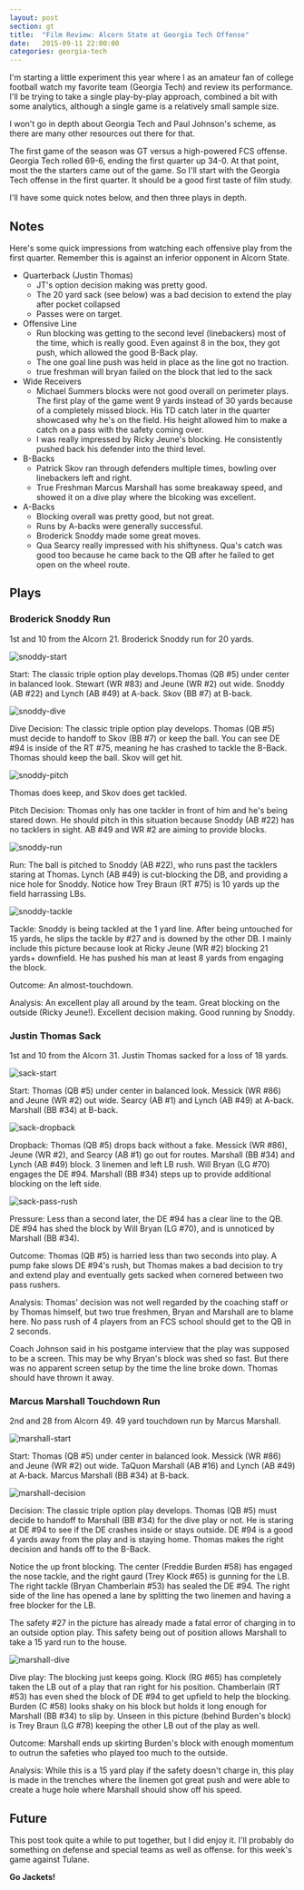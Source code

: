 ```yaml
---
layout: post
section: gt
title:  "Film Review: Alcorn State at Georgia Tech Offense"
date:   2015-09-11 22:00:00
categories: georgia-tech
---
```


I'm starting a little experiment this year where I as an amateur fan of college football watch my favorite team (Georgia Tech) and review its performance. I'll be trying to take a single play-by-play approach, combined a bit with some analytics, although a single game is a relatively small sample size.

<!--break-->

I won't go in depth about Georgia Tech and Paul Johnson's scheme, as there are many other resources out there for that.

The first game of the season was GT versus a high-powered FCS offense. Georgia Tech rolled 69-6, ending the first quarter up 34-0. At that point, most the the starters came out of the game. So I'll start with the Georgia Tech offense in the first quarter. It should be a good first taste of film study.

I'll have some quick notes below, and then three plays in depth.

## Notes

Here's some quick impressions from watching each offensive play from the first quarter. Remember this is against an inferior opponent in Alcorn State.

- Quarterback (Justin Thomas)
    - JT's option decision making was pretty good.
    - The 20 yard sack (see below) was a bad decision to extend the play after pocket collapsed
    - Passes were on target.
- Offensive Line
    - Run blocking was getting to the second level (linebackers) most of the time, which is really good. Even against 8 in the box, they got push, which allowed the good B-Back play.
    - The one goal line push was held in place as the line got no traction.
    - true freshman will bryan failed on the block that led to the sack
- Wide Receivers
  - Michael Summers blocks were not good overall on perimeter plays. The first play of the game went 9 yards instead of 30 yards because of a completely missed block. His TD catch later in the quarter showcased why he's on the field. His height allowed him to make a catch on a pass with the safety coming over.
  - I was really impressed by Ricky Jeune's blocking. He consistently pushed back his defender into the third level.
- B-Backs
  - Patrick Skov ran through defenders multiple times, bowling over linebackers left and right.
  - True Freshman Marcus Marshall has some breakaway speed, and showed it on a dive play where the blcoking was excellent.
- A-Backs
  - Blocking overall was pretty good, but not great.
  - Runs by A-backs were generally successful.
  - Broderick Snoddy made some great moves.
  - Qua Searcy really impressed with his shiftyness. Qua's catch was good too because he came back to the QB after he failed to get open on the wheel route.


## Plays

### Broderick Snoddy Run

1st and 10 from the Alcorn 21. Broderick Snoddy run for 20 yards.

![snoddy-start](/img/gt/alcorn-state-2015/snoddy-start.png)

Start: The classic triple option play develops.Thomas (QB #5) under center in balanced look. Stewart (WR #83) and Jeune (WR #2) out wide. Snoddy (AB #22) and Lynch (AB #49) at A-back. Skov (BB #7) at B-back.

![snoddy-dive](/img/gt/alcorn-state-2015/snoddy-dive.png)

Dive Decision: The classic triple option play develops. Thomas (QB #5) must decide to handoff to Skov (BB #7) or keep the ball. You can see DE #94 is inside of the RT #75, meaning he has crashed to tackle the B-Back. Thomas should keep the ball. Skov will get hit.

![snoddy-pitch](/img/gt/alcorn-state-2015/snoddy-pitch.png)

Thomas does keep, and Skov does get tackled.

Pitch Decision: Thomas only has one tackler in front of him and he's being stared down. He should pitch in this situation because Snoddy (AB #22) has no tacklers in sight. AB #49 and WR #2 are aiming to provide blocks.

![snoddy-run](/img/gt/alcorn-state-2015/snoddy-run.png)

Run: The ball is pitched to Snoddy (AB #22), who runs past the tacklers staring at Thomas. Lynch (AB #49) is cut-blocking the DB, and providing a nice hole for Snoddy. Notice how Trey Braun (RT #75) is 10 yards up the field harrassing LBs.

![snoddy-tackle](/img/gt/alcorn-state-2015/snoddy-tackle.png)

Tackle: Snoddy is being tackled at the 1 yard line. After being untouched for 15 yards, he slips the tackle by #27 and is downed by the other DB. I mainly include this picture because look at Ricky Jeune (WR #2) blocking 21 yards+ downfield. He has pushed his man at least 8 yards from engaging the block.

Outcome: An almost-touchdown.

Analysis: An excellent play all around by the team. Great blocking on the outside (Ricky Jeune!). Excellent decision making. Good running by Snoddy.

### Justin Thomas Sack

1st and 10 from the Alcorn 31. Justin Thomas sacked for a loss of 18 yards.

![sack-start](/img/gt/alcorn-state-2015/sack-start.png)

Start: Thomas (QB #5) under center in balanced look. Messick (WR #86) and Jeune (WR #2) out wide. Searcy (AB #1) and Lynch (AB #49) at A-back. Marshall (BB #34) at B-back.

![sack-dropback](/img/gt/alcorn-state-2015/sack-dropback.png)

Dropback: Thomas (QB #5) drops back without a fake. Messick (WR #86), Jeune (WR #2), and Searcy (AB #1) go out for routes. Marshall (BB #34) and Lynch (AB #49) block. 3 linemen and left LB rush. Will Bryan (LG #70) engages the DE #94. Marshall (BB #34) steps up to provide additional blocking on the left side.

![sack-pass-rush](/img/gt/alcorn-state-2015/sack-pass-rush.png)

Pressure: Less than a second later, the DE #94 has a clear line to the QB. DE #94 has shed the block by Will Bryan (LG #70), and is unnoticed by Marshall (BB #34).

Outcome: Thomas (QB #5) is harried less than two seconds into play. A pump fake slows DE #94's rush, but Thomas makes a bad decision to try and extend play and eventually gets sacked when cornered between two pass rushers.

Analysis: Thomas' decision was not well regarded by the coaching staff or by Thomas himself, but two true freshmen, Bryan and Marshall are to blame here. No pass rush of 4 players from an FCS school should get to the QB in 2 seconds.

Coach Johnson said in his postgame interview that the play was supposed to be a screen. This may be why Bryan's block was shed so fast. But there was no apparent screen setup by the time the line broke down. Thomas should have thrown it away.

### Marcus Marshall Touchdown Run

2nd and 28 from Alcorn 49. 49 yard touchdown run by Marcus Marshall.

![marshall-start](/img/gt/alcorn-state-2015/marshall-start.png)

Start: Thomas (QB #5) under center in balanced look. Messick (WR #86) and Jeune (WR #2) out wide. TaQuon Marshall (AB #16) and Lynch (AB #49) at A-back. Marcus Marshall (BB #34) at B-back.

![marshall-decision](/img/gt/alcorn-state-2015/marshall-decision.png)

Decision: The classic triple option play develops. Thomas (QB #5) must decide to handoff to Marshall (BB #34) for the dive play or not. He is staring at DE #94 to see if the DE crashes inside or stays outside. DE #94 is a good 4 yards away from the play and is staying home. Thomas makes the right decision and hands off to the B-Back.

Notice the up front blocking. The center (Freddie Burden #58) has engaged the nose tackle, and the right gaurd (Trey Klock #65) is gunning for the LB. The right tackle (Bryan Chamberlain #53) has sealed the DE #94. The right side of the line has opened a lane by splitting the two linemen and having a free blocker for the LB.

The safety #27 in the picture has already made a fatal error of charging in to an outside option play. This safety being out of position allows Marshall to take a 15 yard run to the house.

![marshall-dive](/img/gt/alcorn-state-2015/marshall-dive.png)

Dive play: The blocking just keeps going. Klock (RG #65) has completely taken the LB out of a play that ran right for his position. Chamberlain (RT #53) has even shed the block of DE #94 to get upfield to help the blocking. Burden (C #58) looks shaky on his block but holds it long enough for Marshall (BB #34) to slip by. Unseen in this picture (behind Burden's block) is Trey Braun (LG #78) keeping the other LB out of the play as well.

Outcome: Marshall ends up skirting Burden's block with enough momentum to outrun the safeties who played too much to the outside.

Analysis: While this is a 15 yard play if the safety doesn't charge in, this play is made in the trenches where the linemen got great push and were able to create a huge hole where Marshall should show off his speed.

## Future

This post took quite a while to put together, but I did enjoy it. I'll probably do something on defense and special teams as well as offense. for this week's game against Tulane.

**Go Jackets!**